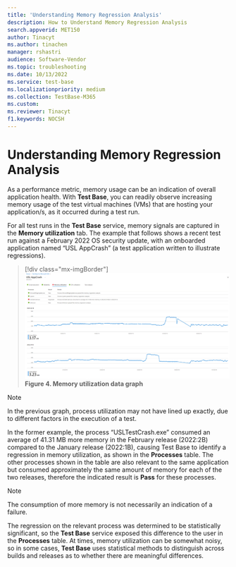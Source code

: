 ```yaml
---
title: 'Understanding Memory Regression Analysis'
description: How to Understand Memory Regression Analysis
search.appverid: MET150
author: Tinacyt
ms.author: tinachen
manager: rshastri
audience: Software-Vendor
ms.topic: troubleshooting
ms.date: 10/13/2022
ms.service: test-base
ms.localizationpriority: medium
ms.collection: TestBase-M365
ms.custom:
ms.reviewer: Tinacyt
f1.keywords: NOCSH
---
```


# Understanding Memory Regression Analysis

As a performance metric, memory usage can be an indication of overall application health. With **Test Base**, you can readily observe increasing memory usage of the test virtual machines (VMs) that are hosting your application/s, as it occurred during a test run.

For all test runs in the **Test Base** service, memory signals are captured in the **Memory utilization** tab.  The example that follows shows a recent test run against a February 2022 OS security update, with an onboarded application named “USL AppCrash” (a test application written to illustrate regressions).

 > [!div class="mx-imgBorder"]  
 > ![Screenshot shows Memory Regression.](Media/understandingmemoryregressionanalysis01.png)  
 > **Figure 4. Memory utilization data graph**

 > [!NOTE]
 > In the previous graph, process utilization may not have lined up exactly, due to different factors in the execution of a test.

In the former example, the process “USLTestCrash.exe” consumed an average of 41.31 MB more memory in the February release (2022:2B) compared to the January release (2022:1B), causing Test Base to identify a regression in memory utilization, as shown in the **Processes** table. The other processes shown in the table are also relevant to the same application but consumed approximately the same amount of memory for each of the two releases, therefore the indicated result is **Pass** for these processes.

 > [!NOTE]
 > The consumption of more memory is not necessarily an indication of a failure.

The regression on the relevant process was determined to be statistically significant, so the **Test Base** service exposed this difference to the user in the **Processes** table. At times, memory utilization can be somewhat noisy, so in some cases, **Test Base** uses statistical methods to distinguish across builds and releases as to whether there are meaningful differences.
